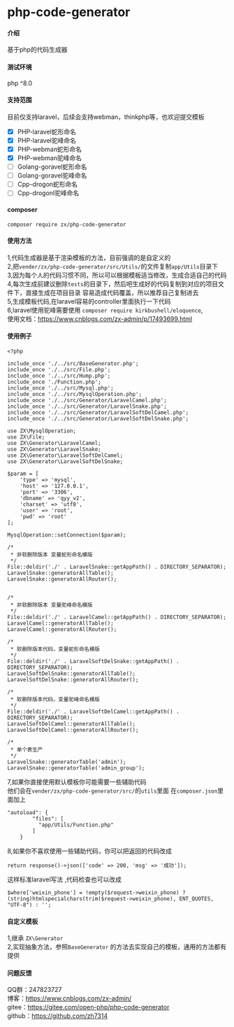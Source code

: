 # php-code-generator

#### 介绍
基于php的代码生成器

#### 测试环境
php ^8.0

#### 支持范围
目前仅支持laravel，后续会支持webman，thinkphp等，也欢迎提交模板
- [x] PHP-laravel蛇形命名
- [x] PHP-laravel驼峰命名
- [x] PHP-webman蛇形命名
- [x] PHP-webman驼峰命名
- [ ] Golang-goravel蛇形命名
- [ ] Golang-goravel驼峰命名
- [ ] Cpp-drogon蛇形命名
- [ ] Cpp-drogonl驼峰命名

#### composer
```
composer require zx/php-code-generator
```

#### 使用方法
1,代码生成器是基于渲染模板的方法，目前强调的是自定义的   
2,把`vender/zx/php-code-generator/src/Utils/`的文件复制`app/Utils`目录下  
3,因为每个人的代码习惯不同，所以可以根据模板适当修改，生成合适自己的代码  
4,每次生成前建议删除`tests`的目录下，然后吧生成好的代码复制到对应的项目文件下，直接生成在项目目录
容易造成代码覆盖，所以推荐自己复制进去   
5,生成模板代码,在laravel容易的controller里面执行一下代码  
6,laravel使用驼峰需要使用 `composer require kirkbushell/eloquence`,  
使用文档：https://www.cnblogs.com/zx-admin/p/17493699.html

#### 使用例子
```
<?php

include_once './../src/BaseGenerator.php';
include_once './../src/File.php';
include_once './../src/Hump.php';
include_once './Function.php';
include_once './../src/Mysql.php';
include_once './../src/MysqlOperation.php';
include_once './../src/Generator/LaravelCamel.php';
include_once './../src/Generator/LaravelSnake.php';
include_once './../src/Generator/LaravelSoftDelCamel.php';
include_once './../src/Generator/LaravelSoftDelSnake.php';

use ZX\MysqlOperation;
use ZX\File;
use ZX\Generator\LaravelCamel;
use ZX\Generator\LaravelSnake;
use ZX\Generator\LaravelSoftDelCamel;
use ZX\Generator\LaravelSoftDelSnake;

$param = [
    'type' => 'mysql',
    'host' => '127.0.0.1',
    'port' => '3306',
    'dbname' => 'qyy_v2',
    'charset' => 'utf8',
    'user' => 'root',
    'pwd' => 'root'
];

MysqlOperation::setConnection($param);

/*
 * 非软删除版本 变量蛇形命名模版
 */
File::deldir('./' . LaravelSnake::getAppPath() . DIRECTORY_SEPARATOR);
LaravelSnake::generatorAllTable();
LaravelSnake::generatorAllRouter();


/*
 * 非软删除版本 变量驼峰命名模版
 */
File::deldir('./' . LaravelCamel::getAppPath() . DIRECTORY_SEPARATOR);
LaravelCamel::generatorAllTable();
LaravelCamel::generatorAllRouter();

/*
 * 软删除版本代码，变量蛇形命名模版
 */
File::deldir('./' . LaravelSoftDelSnake::getAppPath() . DIRECTORY_SEPARATOR);
LaravelSoftDelSnake::generatorAllTable();
LaravelSoftDelSnake::generatorAllRouter();

/*
 * 软删除版本代码，变量驼峰命名模版
 */
File::deldir('./' . LaravelSoftDelCamel::getAppPath() . DIRECTORY_SEPARATOR);
LaravelSoftDelCamel::generatorAllTable();
LaravelSoftDelCamel::generatorAllRouter();

/*
 * 单个表生产
 */
LaravelSnake::generatorTable('admin');
LaravelSnake::generatorTable('admin_group');
```

7,如果你直接使用默认模板你可能需要一些辅助代码   
他们会在`vender/zx/php-code-generator/src/`的`utils`里面
在`composer.json`里面加上   
```
"autoload": {
        "files": [
          "app/Utils/Function.php"
        ]
    }
```
8,如果你不喜欢使用一些辅助代码，你可以把返回的代码改成
```
return response()->json(['code' => 200, 'msg' => '成功']);
```
这样标准laravel写法 ,代码检查也可以改成
```
$where['weixin_phone'] = !empty($request->weixin_phone) ? (string)htmlspecialchars(trim($request->weixin_phone), ENT_QUOTES, "UTF-8") : '';
```
#### 自定义模板
1,继承 `ZX\Generator`  
2,实现抽象方法，参照`BaseGenerator` 的方法去实现自己的模板，通用的方法都有提供

#### 问题反馈
QQ群：247823727  
博客：https://www.cnblogs.com/zx-admin/   
gitee：https://gitee.com/open-php/php-code-generator   
github：https://github.com/zh7314

